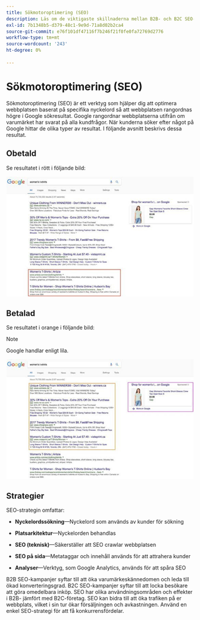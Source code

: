 ```yaml
---
title: Sökmotoroptimering (SEO)
description: Läs om de viktigaste skillnaderna mellan B2B- och B2C SEO-kampanjer.
exl-id: 7b1348b5-d379-48c1-9e9d-71a8d02b2ca4
source-git-commit: e76f101df47116f7b246f21f0fe0fa72769d2776
workflow-type: tm+mt
source-wordcount: '243'
ht-degree: 0%

---
```


# Sökmotoroptimering (SEO)

Sökmotoroptimering (SEO) är ett verktyg som hjälper dig att optimera webbplatsen baserat på specifika nyckelord så att webbplatsen rangordnas högre i Google sökresultat. Google rangordnar webbplatserna utifrån om varumärket har svarat på alla kundfrågor. När kunderna söker efter något på Google hittar de olika typer av resultat. I följande avsnitt beskrivs dessa resultat.

## Obetald

Se resultatet i rött i följande bild:

![Obetalda sökresultat för SEO Google](../../assets/playbooks/seo-unpaid.png)

## Betalad

Se resultatet i orange i följande bild:

>[!NOTE]
>
>Google handlar enligt lila.

![Sökresultat för betald SEO Google](../../assets/playbooks/seo-paid.png)

## Strategier

SEO-strategin omfattar:

- **Nyckelordssökning**—Nyckelord som används av kunder för sökning

- **Platsarkitektur**—Nyckelorden behandlas

- **SEO (teknisk)**—Säkerställer att SEO crawlar webbplatsen

- **SEO på sida**—Metataggar och innehåll används för att attrahera kunder

- **Analyser**—Verktyg, som Google Analytics, används för att spåra SEO

B2B SEO-kampanjer syftar till att öka varumärkeskännedomen och leda till ökad konverteringsgrad. B2C SEO-kampanjer syftar till att locka besökare att göra omedelbara inköp. SEO har olika användningsområden och effekter i B2B- jämfört med B2C-företag. SEO kan bidra till att öka trafiken på er webbplats, vilket i sin tur ökar försäljningen och avkastningen. Använd en enkel SEO-strategi för att få konkurrensfördelar.
